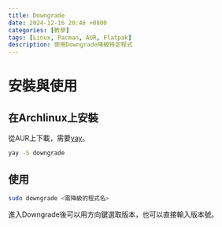 ```yaml
---
title: Downgrade
date: 2024-12-16 20:46 +0800
categories: [教學]
tags: [Linux, Pacman, AUR, Flatpak]
description: 使用Downgrade降級特定程式
---
```


# 安裝與使用
## 在Archlinux上安裝
從AUR上下載，需要[yay](/posts/Yay)。 <br>
```bash
yay -S downgrade
```

## 使用
```bash
sudo downgrade <需降級的程式名>
```

進入Downgrade後可以用方向鍵選取版本，也可以直接輸入版本號。
